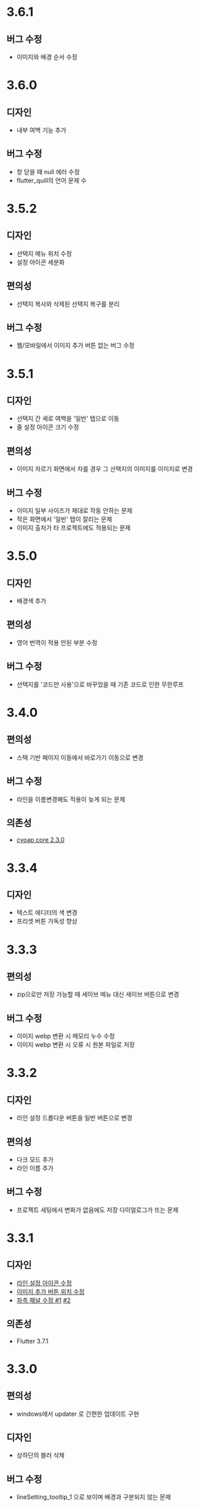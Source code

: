 # 3.6.1
## 버그 수정
* 이미지와 배경 순서 수정

# 3.6.0
## 디자인
* 내부 여백 기능 추가
## 버그 수정
* 창 닫을 때 null 에러 수정
* flutter_quill의 언어 문제 수


# 3.5.2
## 디자인
* 선택지 메뉴 위치 수정
* 설정 아이콘 세분화
## 편의성
* 선택지 복사와 삭제된 선택지 복구를 분리
## 버그 수정
* 웹/모바일에서 이미지 추가 버튼 없는 버그 수정

# 3.5.1
## 디자인
* 선택지 간 세로 여백을 '일반' 탭으로 이동
* 줄 설정 아이콘 크기 수정
## 편의성
* 이미지 자르기 화면에서 자를 경우 그 선택지의 이미지를 이미지로 변경
## 버그 수정
* 이미지 일부 사이즈가 제대로 작동 안하는 문제
* 작은 화면에서 '일반' 탭이 잘리는 문제
* 이미지 출처가 타 프로젝트에도 적용되는 문제

# 3.5.0
## 디자인
* 배경색 추가
## 편의성
* 영어 번역이 적용 안된 부분 수정
## 버그 수정
* 선택지를 '코드만 사용'으로 바꾸었을 때 기존 코드로 인한 무한루프

# 3.4.0
## 편의성
* 스택 기반 페이지 이동에서 바로가기 이동으로 변경
## 버그 수정
* 라인을 이름변경해도 적용이 늦게 되는 문제
## 의존성
* [cyoap core 2.3.0](https://github.com/n7484443/cyoap_core/releases/tag/v2.3.0)

# 3.3.4
## 디자인
* 텍스트 에디터의 색 변경
* 프리셋 버튼 가독성 향상

# 3.3.3
## 편의성
* zip으로만 저장 가능할 때 세이브 메뉴 대신 세이브 버튼으로 변경
## 버그 수정
* 이미지 webp 변환 시 메모리 누수 수정
* 이미지 webp 변환 시 오류 시 원본 파일로 저장

# 3.3.2
## 디자인
* 라인 설정 드롭다운 버튼을 일반 버튼으로 변경
## 편의성
* 다크 모드 추가
* 라인 이름 추가
## 버그 수정
* 프로젝트 세팅에서 변화가 없음에도 저장 다이얼로그가 뜨는 문제

# 3.3.1
## 디자인
* [라인 설정 아이콘 수정](https://github.com/n7484443/cyoap_flutter/issues/35)
* [이미지 추가 버튼 위치 수정](https://github.com/n7484443/cyoap_flutter/issues/31)
* [좌측 패널 수정 #1](https://github.com/n7484443/cyoap_flutter/issues/22) [#2](https://github.com/n7484443/cyoap_flutter/issues/17)
## 의존성
* Flutter 3.7.1

# 3.3.0
## 편의성
* windows에서 updater 로 간편한 업데이트 구현
## 디자인
* 상하단의 블러 삭제
## 버그 수정
* lineSetting_tooltip_1 으로 보이며 배경과 구분되지 않는 문제
